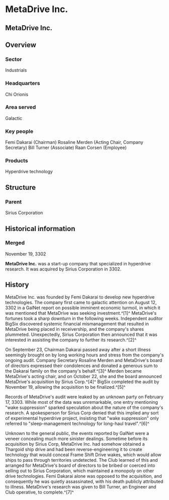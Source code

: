 # MetaDrive Inc.
## MetaDrive Inc.

		

## Overview

### Sector

Industrials

### Headquarters

Chi Orionis

### Area served

Galactic

### Key people

Femi Dakarai (Chairman)
Rosaline Merden (Acting Chair, Company Secretary)
Bill Turner (Associate)
Raan Corsen (Employee)

### Products

Hyperdrive technology

## Structure

### Parent

Sirius Corporation

## Historical information

### Merged

November 19, 3302

**MetaDrive Inc.** was a start-up company that specialized in hyperdrive research. It was acquired by Sirius Corporation in 3302.

## History

MetaDrive Inc. was founded by Femi Dakarai to develop new hyperdrive technologies. The company first came to galactic attention on August 12, 3302 in a GalNet report on possible imminent economic turmoil, in which it was mentioned that MetaDrive was seeking investment.^[1]^ MetaDrive's fortunes took a sharp downturn in the following weeks. Independent auditor BigSix discovered systemic financial mismanagement that resulted in MetaDrive being placed in receivership, and the company's shares plummeted. Unexpectedly, Sirius Corporation then announced that it was interested in assisting the company to further its research.^[2]^

On September 23, Chairman Dakarai passed away after a short illness seemingly brought on by long working hours and stress from the company's ongoing audit. Company Secretary Rosaline Merden and MetaDrive's board of directors expressed their condolences and donated a generous sum to the Dakarai family on the company's behalf.^[3]^ Merden became MetaDrive's acting chair, and on October 22, she and the board announced MetaDrive's acquisition by Sirius Corp.^[4]^ BigSix completed the audit by November 19, allowing the acquisition to be finalized.^[5]^

Records of MetaDrive's audit were leaked by an unknown party on February 17, 3303. While most of the data was unremarkable, one entry mentioning "wake suppression" sparked speculation about the nature of the company's research. A spokesperson for Sirius Corp denied that this implied any sort of experimental hyperdrive project, insisting that "wake suppression" only referred to "sleep-management technology for long-haul travel".^[6]^

Unknown to the general public, the events reported by GalNet were a veneer concealing much more sinister dealings. Sometime before its acquisition by Sirius Corp, MetaDrive Inc. had somehow obtained a Thargoid ship drive and had been reverse-engineering it to create technology that would conceal Frame Shift Drive wakes, which would allow ships to pass through territories undetected. The Club learned of this and arranged for MetaDrive's board of directors to be bribed or coerced into selling out to Sirius Corporation, which maintained a monopoly on other drive technologies. Femi Dakarai alone was opposed to the acquisition, and consequently he was quietly assassinated, with his death publicly attributed to illness. MetaDrive's research was given to Bill Turner, an Engineer and Club operative, to complete.^[7]^